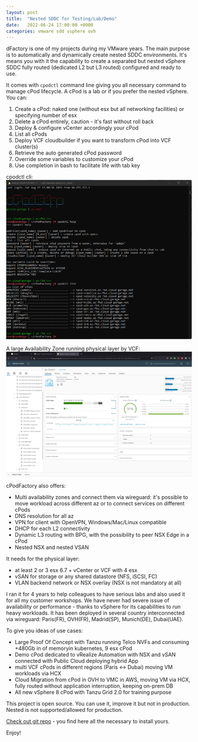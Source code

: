 ```yaml
---
layout: post
title:  "Nested SDDC for Testing/Lab/Demo"
date:   2022-06-24 17:00:00 +0000
categories: vmware sdd vsphere ovh
---
```

dFactory is one of my projects during my VMware years. The main purpose is to automatically and dynamically create nested SDDC environments. It's means you with it the capability to create a separated but nested vSphere SDDC fully routed (dedicated L2 but L3 routed) configured and ready to use.

It comes with ``cpodctl`` command line giving you all necessary command to manage cPod lifecycle. A cPod is a lab or if you prefer the nested vSphere. You can:
1. Create a cPod: naked one (without esx but all networking facilities) or specifying number of esx
2. Delete a cPod entirely, caution - it's fast without roll back
3. Deploy & configure vCenter accordingly your cPod
4. List all cPods
5. Deploy VCF cloudbuilder if you want to transform cPod into VCF cluster(s)
6. Retrieve the auto generated cPod password
7. Override some variables to customize your cPod
8. Use completion in bash to facilitate life with tab key

cpodctl cli:
![cpodctl cli](/gfx/cpodfactory-cpodctl.png)

A large Availability Zone running physical layer by VCF:
![cpodctl cli](/gfx/cpodfactory-az-fkd.png)

cPodFactory also offers:
- Multi availability zones and connect them via wireguard: it's possible to move workload across different az or to connect services on different cPods
- DNS resolution for all az
- VPN for client with OpenVPN, Windows/Mac/Linux compatible
- DHCP for each L2 connectivity
- Dynamic L3 routing with BPG, with the possibility to peer NSX Edge in a cPod
- Nested NSX and nested VSAN

It needs for the physical layer:
- at least 2 or 3 esx 6.7 + vCenter or VCF with 4 esx
- vSAN for storage or any shared datastore (NFS, iSCSI, FC)
- VLAN backend network or NSX overlay (NSX is not mandatory at all)

I ran it for 4 years to help colleagues to have serious labs and also used it for all my customer workshops. We have never had severe issue of availability or performance - thanks to vSphere for its capabilities to run heavy workloads. It has been deployed in several country interconnected via wireguard: Paris(FR), OVH(FR), Madrid(SP), Munich(DE), Dubai(UAE).

To give you ideas of use cases:
- Large Proof Of Concept with Tanzu running Telco NVFs and consuming +480Gb in of memoryin kubernetes, 9 esx cPod 
- Demo cPod dedicated to vRealize Automation with NSX and vSAN connected with Public Cloud deploying hybrid App
- multi VCF cPods in different regions (Paris <-> Dubai) moving VM workloads via HCX
- Cloud Migration from cPod in OVH to VMC in AWS, moving VM via HCX, fully routed without application interruption, keeping on-prem DB
- All new vSphere 8 cPod with Tanzu Grid 2.0 for training purpose

This project is open source. You can use it, improve it but not in production. Nested is not supported/allowed for production.

[Check out git repo](https://github.com/bdereims/cPodFactory) - you find here all the necessary to install yours.

Enjoy!
